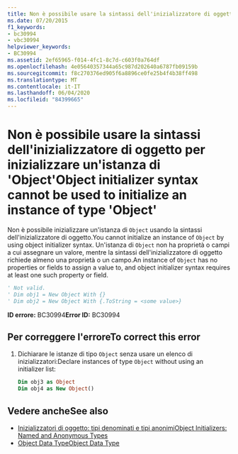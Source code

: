 ```yaml
---
title: Non è possibile usare la sintassi dell'inizializzatore di oggetto per inizializzare un'istanza di 'Object'
ms.date: 07/20/2015
f1_keywords:
- bc30994
- vbc30994
helpviewer_keywords:
- BC30994
ms.assetid: 2ef65965-f014-4fc1-8c7d-c603f0a764df
ms.openlocfilehash: 4e05640357344a65c987d202640a6787fb09159b
ms.sourcegitcommit: f8c270376ed905f6a8896ce0fe25b4f4b38ff498
ms.translationtype: MT
ms.contentlocale: it-IT
ms.lasthandoff: 06/04/2020
ms.locfileid: "84399665"
---
```

# <a name="object-initializer-syntax-cannot-be-used-to-initialize-an-instance-of-type-object"></a><span data-ttu-id="65e30-102">Non è possibile usare la sintassi dell'inizializzatore di oggetto per inizializzare un'istanza di 'Object'</span><span class="sxs-lookup"><span data-stu-id="65e30-102">Object initializer syntax cannot be used to initialize an instance of type 'Object'</span></span>
<span data-ttu-id="65e30-103">Non è possibile inizializzare un'istanza di `Object` usando la sintassi dell'inizializzatore di oggetto.</span><span class="sxs-lookup"><span data-stu-id="65e30-103">You cannot initialize an instance of `Object` by using object initializer syntax.</span></span> <span data-ttu-id="65e30-104">Un'istanza di `Object` non ha proprietà o campi a cui assegnare un valore, mentre la sintassi dell'inizializzatore di oggetto richiede almeno una proprietà o un campo.</span><span class="sxs-lookup"><span data-stu-id="65e30-104">An instance of `Object` has no properties or fields to assign a value to, and object initializer syntax requires at least one such property or field.</span></span>  
  
```vb  
' Not valid.  
' Dim obj1 = New Object With {}  
' Dim obj2 = New Object With {.ToString = <some value>}  
```  
  
 <span data-ttu-id="65e30-105">**ID errore:** BC30994</span><span class="sxs-lookup"><span data-stu-id="65e30-105">**Error ID:** BC30994</span></span>  
  
## <a name="to-correct-this-error"></a><span data-ttu-id="65e30-106">Per correggere l'errore</span><span class="sxs-lookup"><span data-stu-id="65e30-106">To correct this error</span></span>  
  
1. <span data-ttu-id="65e30-107">Dichiarare le istanze di tipo `Object` senza usare un elenco di inizializzatori:</span><span class="sxs-lookup"><span data-stu-id="65e30-107">Declare instances of type `Object` without using an initializer list:</span></span>  
  
    ```vb  
    Dim obj3 as Object  
    Dim obj4 as New Object()  
    ```  
  
## <a name="see-also"></a><span data-ttu-id="65e30-108">Vedere anche</span><span class="sxs-lookup"><span data-stu-id="65e30-108">See also</span></span>

- [<span data-ttu-id="65e30-109">Inizializzatori di oggetto: tipi denominati e tipi anonimi</span><span class="sxs-lookup"><span data-stu-id="65e30-109">Object Initializers: Named and Anonymous Types</span></span>](../programming-guide/language-features/objects-and-classes/object-initializers-named-and-anonymous-types.md)
- [<span data-ttu-id="65e30-110">Object Data Type</span><span class="sxs-lookup"><span data-stu-id="65e30-110">Object Data Type</span></span>](../language-reference/data-types/object-data-type.md)
